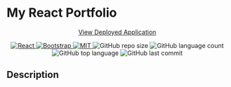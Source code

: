 # My React Portfolio

<p align="center">
  <a href="https://kaylamuraoka.github.io/react-portfolio/">View Deployed Application</a>
</p>

<p align="center">
  <a href="https://reactjs.org/">
    <img src="https://img.shields.io/badge/React-20232A?style=for-the-badge&logo=react&logoColor=61DAFB" alt="React">
  </a>
  
  <a href="https://getbootstrap.com/">
    <img src="https://img.shields.io/badge/Bootstrap-563D7C?style=for-the-badge&logo=bootstrap&logoColor=white" alt="Bootstrap">
  </a>

  <a href="https://opensource.org/licenses/MIT">
    <img src="https://img.shields.io/badge/License-MIT-yellow.svg" alt="MIT" />
  </a>

  <img src="https://img.shields.io/github/repo-size/kaylamuraoka/react-portfolio?style=plastic" alt="GitHub repo size"/>

  <img src="https://img.shields.io/github/languages/count/kaylamuraoka/react-portfolio?style=plastic" alt="GitHub language count"/>

  <img src="https://img.shields.io/github/languages/top/kaylamuraoka/react-portfolio?style=plastic" alt="GitHub top language">

  <img src="https://img.shields.io/github/last-commit/kaylamuraoka/react-portfolio?color=blue&style=plastic" alt="GitHub last commit" />

</p>

## Description
